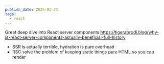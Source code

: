 ```yaml
---
publish_date: 2025-01-30
tags:
  - react
---
```

Great deep dive into React server components 
https://tigerabrodi.blog/why-is-react-server-components-actually-beneficial-full-history

- SSR is actually terrible, hydration is pure overhead
- RSC solve the problem of keeping static things pure HTML so you can render
  
  
